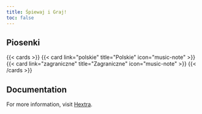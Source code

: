```yaml
---
title: Śpiewaj i Graj!
toc: false
---
```


## Piosenki

{{< cards >}}
  {{< card link="polskie" title="Polskie" icon="music-note" >}}
  {{< card link="zagraniczne" title="Zagraniczne" icon="music-note" >}}
{{< /cards >}}

## Documentation

For more information, visit [Hextra](https://imfing.github.io/hextra).
